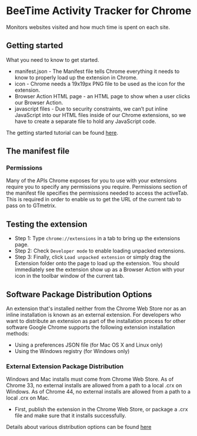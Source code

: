 # BeeTime Activity Tracker for Chrome
Monitors websites visited and how much time is spent on each site.


## Getting started
What you need to know to get started.
+ manifest.json -  The Manifest file tells Chrome everything it needs to know to properly load up the extension in Chrome.
+ icon - Chrome needs a 19x19px PNG file to be used as the icon for the extension.
+ Browser Action HTML page - an HTML page to show when a user clicks our Browser Action.
+ javascript files - Due to security constraints, we can’t put inline JavaScript into our HTML files inside of our Chrome extensions, so we have to create a separate file to hold any JavaScript code.

The getting started tutorial can be found [here](https://www.sitepoint.com/create-chrome-extension-10-minutes-flat/).


## The manifest file
### Permissions
Many of the APIs Chrome exposes for you to use with your extensions require you to specify any permissions you require.
Permissions section of the manifest file specifies the permissions needed to access the activeTab. This is required in order to enable us to get the URL of the current tab to pass on to GTmetrix.


## Testing the extension
+ Step 1: Type ``` chrome://extensions ``` in a tab to bring up the extensions page.
+ Step 2: Check ``` Developer mode ``` to enable loading unpacked extensions.
+ Step 3: Finally, click ``` Load unpacked extension ``` or simply drag the Extension folder onto the page to load up the extension. You should immediately see the extension show up as a Browser Action with your icon in the toolbar window of the current tab.


## Software Package Distribution Options
An extension that's installed neither from the Chrome Web Store nor as an inline installation is known as an external extension. For developers who want to distribute an extension as part of the installation process for other software Google Chrome supports the following extension installation methods:
+ Using a preferences JSON file (for Mac OS X and Linux only)
+ Using the Windows registry (for Windows only)

###  External Extension Package Distribution
Windows and Mac installs must come from Chrome Web Store. As of Chrome 33, no external installs are allowed from a path to a local .crx on Windows. As of Chrome 44, no external installs are allowed from a path to a local .crx on Mac.
+ First, publish the extension in the Chrome Web Store, or package a .crx file and make sure that it installs successfully.


Details about various distribution options can be found [here](https://developer.chrome.com/apps/external_extensions)
